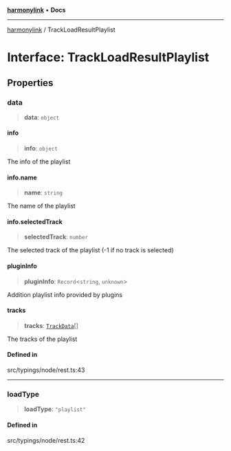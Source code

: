 [**harmonylink**](../README.md) • **Docs**

***

[harmonylink](../globals.md) / TrackLoadResultPlaylist

# Interface: TrackLoadResultPlaylist

## Properties

### data

> **data**: `object`

#### info

> **info**: `object`

The info of the playlist

#### info.name

> **name**: `string`

The name of the playlist

#### info.selectedTrack

> **selectedTrack**: `number`

The selected track of the playlist (-1 if no track is selected)

#### pluginInfo

> **pluginInfo**: `Record`\<`string`, `unknown`\>

Addition playlist info provided by plugins

#### tracks

> **tracks**: [`TrackData`](TrackData.md)[]

The tracks of the playlist

#### Defined in

src/typings/node/rest.ts:43

***

### loadType

> **loadType**: `"playlist"`

#### Defined in

src/typings/node/rest.ts:42
